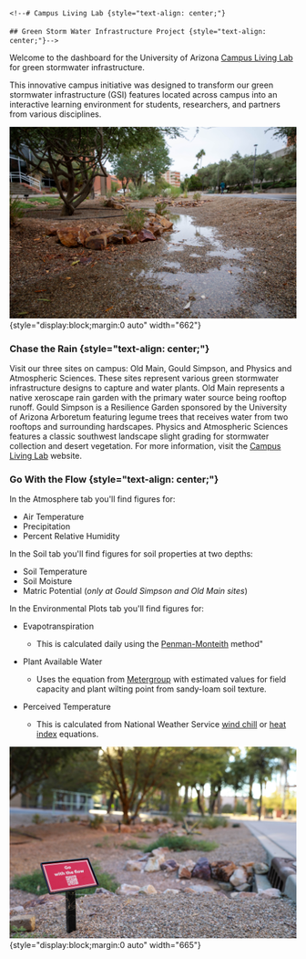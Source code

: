 ```{=html}
<!--# Campus Living Lab {style="text-align: center;"}

## Green Storm Water Infrastructure Project {style="text-align: center;"}-->
```
Welcome to the dashboard for the University of Arizona [Campus Living Lab](http://gicampuslivinglab.arizona.edu/) for green stormwater infrastructure.

This innovative campus initiative was designed to transform our green stormwater infrastructure (GSI) features located across campus into an interactive learning environment for students, researchers, and partners from various disciplines.

![Photo Credit: Ryan Hunt, BIO5 Institute](CampusLivingLab(12-01-23)-0185.jpg){style="display:block;margin:0 auto" width="662"}

### Chase the Rain {style="text-align: center;"}

Visit our three sites on campus: Old Main, Gould Simpson, and Physics and Atmospheric Sciences. These sites represent various green stormwater infrastructure designs to capture and water plants. Old Main represents a native xeroscape rain garden with the primary water source being rooftop runoff. Gould Simpson is a Resilience Garden sponsored by the University of Arizona Arboretum featuring legume trees that receives water from two rooftops and surrounding hardscapes. Physics and Atmospheric Sciences features a classic southwest landscape slight grading for stormwater collection and desert vegetation. For more information, visit the [Campus Living Lab](http://gicampuslivinglab.arizona.edu/) website.

### Go With the Flow {style="text-align: center;"}

In the Atmosphere tab you'll find figures for:

-   Air Temperature
-   Precipitation
-   Percent Relative Humidity

In the Soil tab you'll find figures for soil properties at two depths:

-   Soil Temperature
-   Soil Moisture
-   Matric Potential (*only at Gould Simpson and Old Main sites*)

In the Environmental Plots tab you'll find figures for:

-   Evapotranspiration

    -   This is calculated daily using the [Penman-Monteith](https://en.wikipedia.org/wiki/Penman--Monteith_equation) method"

-   Plant Available Water

    -   Uses the equation from [Metergroup](https://metergroup.com/measurement-insights/how-to%5D(https://metergroup.com/measurement-insights/how-to-)%20model-plant-available-water/) with estimated values for field capacity and plant wilting point from sandy-loam soil texture.

-   Perceived Temperature

    -   This is calculated from National Weather Service [wind chill](https://www.weather.gov/media/epz/wxcalc/windChill.pdf) or [heat index](https://www.wpc.ncep.noaa.gov/html/heatindex_equation.shtml) equations.

![Photo Credit: Ryan Hunt, BIO5 Institute](CampusLivingLab-0386.jpg){style="display:block;margin:0 auto" width="665"}
